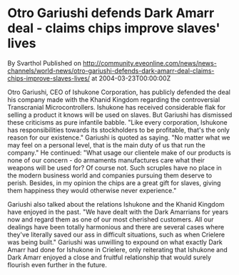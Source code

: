 # Otro Gariushi defends Dark Amarr deal - claims chips improve slaves' lives
By Svarthol
Published on http://community.eveonline.com/news/news-channels/world-news/otro-gariushi-defends-dark-amarr-deal-claims-chips-improve-slaves-lives/ at 2004-03-23T00:00:00Z

Otro Gariushi, CEO of Ishukone Corporation, has publicly defended the deal his company made with the Khanid Kingdom regarding the controversial Transcranial Microcontrollers. Ishukone has received considerable flak for selling a product it knows will be used on slaves. But Gariushi has dismissed these criticisms as pure infantile babble. "Like every corporation, Ishukone has responsibilities towards its stockholders to be profitable, that's the only reason for our existence." Gariushi is quoted as saying. "No matter what we may feel on a personal level, that is the main duty of us that run the company." He continued: "What usage our clientele make of our products is none of our concern - do armaments manufactures care what their weapons will be used for? Of course not. Such scruples have no place in the modern business world and companies pursuing them deserve to perish. Besides, in my opinion the chips are a great gift for slaves, giving them happiness they would otherwise never experience."  
  
 Gariushi also talked about the relations Ishukone and the Khanid Kingdom have enjoyed in the past. "We have dealt with the Dark Amarrians for years now and regard them as one of our most cherished customers. All our dealings have been totally harmonious and there are several cases where they've literally saved our ass in difficult situations, such as when Crielere was being built." Gariushi was unwilling to expound on what exactly Dark Amarr had done for Ishukone in Crielere, only reiterating that Ishukone and Dark Amarr enjoyed a close and fruitful relationship that would surely flourish even further in the future.

